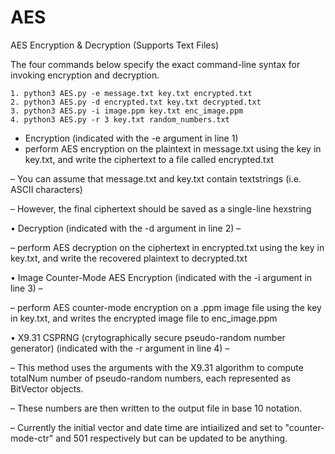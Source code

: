 # AES
AES Encryption &amp; Decryption (Supports Text Files)

The four commands below specify the exact command-line syntax for invoking encryption and decryption.

	1. python3 AES.py -e message.txt key.txt encrypted.txt
	2. python3 AES.py -d encrypted.txt key.txt decrypted.txt
 	3. python3 AES.py -i image.ppm key.txt enc_image.ppm
  	4. python3 AES.py -r 3 key.txt random_numbers.txt
 
- Encryption (indicated with the -e argument in line 1)
-   perform AES encryption on the plaintext in message.txt using the key in key.txt, and write the ciphertext to a file called encrypted.txt

– You can assume that message.txt and key.txt contain textstrings (i.e. ASCII characters)

– However, the final ciphertext should be saved as a single-line hexstring

• Decryption (indicated with the -d argument in line 2) –

– perform AES decryption on the ciphertext in encrypted.txt using the key in key.txt, and write the recovered plaintext to decrypted.txt

• Image Counter-Mode AES Encryption (indicated with the -i argument in line 3) –

 – perform AES counter-mode encryption on a .ppm image file using the key in key.txt, and writes the encrypted image file to enc_image.ppm

• X9.31 CSPRNG (crytographically secure pseudo-random number generator) (indicated with the -r argument in line 4) –

– This method uses the arguments with the X9.31 algorithm to compute totalNum number of pseudo-random numbers, each represented as BitVector objects.

– These numbers are then written to the output file in base 10 notation.

– Currently the initial vector and date time are intiailized and set to "counter-mode-ctr" and 501 respectively but can be updated to be anything.

